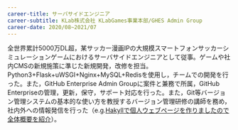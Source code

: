 ```yaml
---
career-title: サーバサイドエンジニア
career-subtitle: KLab株式会社 KLabGames事業本部/GHES Admin Group
career-date: 2020/08~2021/07
---
```


全世界累計5000万DL超，某サッカー漫画IPの大規模スマートフォンサッカーシミュレーションゲームにおけるサーバサイドエンジニアとして従事。ゲームや社内CMSの新規施策に準じた新規開発，改修を担当。Python3+Flask+uWSGI+Nginx+MySQL+Redisを使用し，チームでの開発を行った。また，GitHub Enterprise Admin Groupに案件と兼務で所属，GitHub Enterpriseの管理，更新，保守，サポート対応を行った。また，Git等バージョン管理システムの基本的な使い方を教授するバージョン管理研修の講師を務め，社内外への情報発信を行った（e.g.[Hakyllで個人ウェブページを作りましたので全体概要を紹介](https://www.klab.com/jp/blog/tech/2020/0924-Hakyll.html)）。
